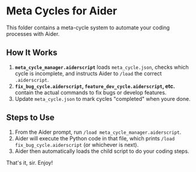 # Meta Cycles for Aider

This folder contains a meta-cycle system to automate your coding processes with Aider.

## How It Works
1. **`meta_cycle_manager.aiderscript`** loads `meta_cycle.json`, checks which cycle is incomplete, and instructs Aider to `/load` the correct `.aiderscript`.
2. **`fix_bug_cycle.aiderscript`, `feature_dev_cycle.aiderscript`, etc.** contain the actual commands to fix bugs or develop features.
3. Update `meta_cycle.json` to mark cycles "completed" when youre done.

## Steps to Use
1. From the Aider prompt, run `/load meta_cycle_manager.aiderscript`.
2. Aider will execute the Python code in that file, which prints `/load fix_bug_cycle.aiderscript` (or whichever is next).
3. Aider then automatically loads the child script to do your coding steps.

That's it, sir. Enjoy!
